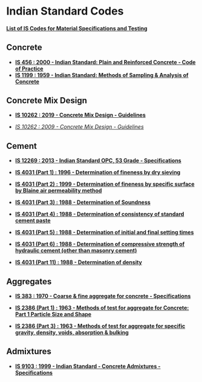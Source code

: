 # Indian Standard Codes

#### [List of IS Codes for Material Specifications and Testing](Codes/IS_Codes_List.pdf)

## Concrete

- **[IS 456 : 2000 - Indian Standard: Plain and Reinforced Concrete - Code of Practice](Codes/IS_456.pdf)**
- **[IS 1199 : 1959 - Indian Standard: Methods of Sampling & Analysis of Concrete](Codes/IS_1199_1959.pdf)**

## Concrete Mix Design

- **[IS 10262 : 2019 - Concrete Mix Design - Guidelines](Codes/IS_10262_2019.pdf)**

- *[IS 10262 : 2009 - Concrete Mix Design - Guidelines](Codes/IS_10262_2009.pdf)*

## Cement

- **[IS 12269 : 2013 - Indian Standard OPC, 53 Grade - Specifications](Codes/Cement/IS_12269.pdf)**

- **[IS 4031 (Part 1) : 1996 - Determination of fineness by dry sieving ](Codes/Cement/IS_4031_1.pdf)**

- **[IS 4031 (Part 2) : 1999 - Determination of fineness by specific surface by Blaine air permeability method](Codes/Cement/IS_4031_2.pdf)**

- **[IS 4031 (Part 3) : 1988 - Determination of Soundness](Codes/Cement/IS_4031_3.pdf)**

- **[IS 4031 (Part 4) : 1988 - Determination of consistency of standard cement paste](Codes/Cement/IS_4031_4.pdf)**

- **[IS 4031 (Part 5) : 1988 -  Determination of initial and final setting times](Codes/Cement/IS_4031_5.pdf)**

- **[IS 4031 (Part 6) : 1988 - Determination of compressive strength of hydraulic cement (other than masonry cement)](Codes/Cement/IS_4031_6.pdf)**

- **[IS 4031 (Part 11) : 1988 - Determination of density](Codes/Cement/IS_4031_11.pdf)**

## Aggregates

- **[IS 383 : 1970 - Coarse & fine aggregate for concrete - Specifications](Codes/Aggregates/IS_383.pdf)**

- **[IS 2386 (Part 1) : 1963 - Methods of test for aggregate for Concrete: Part 1 Particle Size and Shape ](Codes/Aggregates/IS_2386_1.pdf)**

- **[IS 2386 (Part 3) : 1963 - Methods of test for aggregate for specific gravity, density, voids, absorption & bulking](Codes/Aggregates/IS_2386_3.pdf)**

## Admixtures

- **[IS 9103 : 1999 - Indian Standard - Concrete Admixtures - Specifications](Codes/Admixtures/IS_9103.pdf)**
